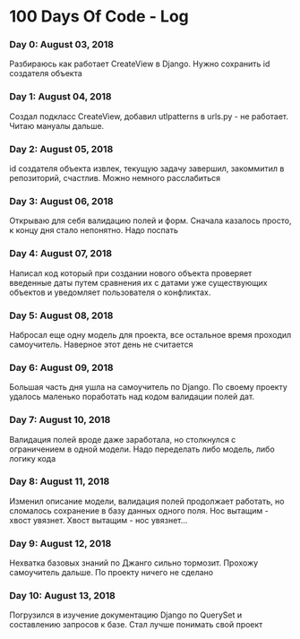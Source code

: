 # 100 Days Of Code - Log

### Day 0: August 03, 2018
Разбираюсь как работает CreateView в Django. Нужно сохранить id создателя объекта 

### Day 1: August 04, 2018
Создал подкласс CreateView, добавил utlpatterns в urls.py - не работает. Читаю мануалы дальше.

### Day 2: August 05, 2018
id создателя объекта извлек, текущую задачу завершил, закоммитил в репозиторий, счастлив. Можно немного расслабиться

### Day 3: August 06, 2018
Открываю для себя валидацию полей и форм. Сначала казалось просто, к концу дня стало непонятно. Надо поспать

### Day 4: August 07, 2018
Написал код который при создании нового объекта проверяет введенные даты путем сравнения их с датами уже существующих объектов и уведомляет пользователя о конфликтах.

### Day 5: August 08, 2018
Набросал еще одну модель для проекта, все остальное время проходил самоучитель. Наверное этот день не считается

### Day 6: August 09, 2018
Большая часть дня ушла на самоучитель по Django. По своему проекту удалось маленько поработать над кодом валидации полей дат. 

### Day 7: August 10, 2018
Валидация полей вроде даже заработала, но столкнулся с ограничением в одной модели. Надо переделать либо модель, либо логику кода

### Day 8: August 11, 2018
Изменил описание модели, валидация полей продолжает работать, но сломалось сохранение в базу данных одного поля. Нос вытащим - хвост увязнет. Хвост вытащим - нос увязнет...

### Day 9: August 12, 2018
Нехватка базовых знаний по Джанго сильно тормозит. Прохожу самоучитель дальше. По проекту ничего не сделано

### Day 10: August 13, 2018
Погрузился в изучение документацию Django по QuerySet и составлению запросов к базе. Стал лучше понимать свой проект

